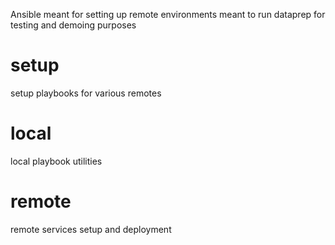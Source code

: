 Ansible meant for setting up remote environments meant to run dataprep for testing and demoing purposes

# setup
setup playbooks for various remotes

# local
local playbook utilities

# remote
remote services setup and deployment